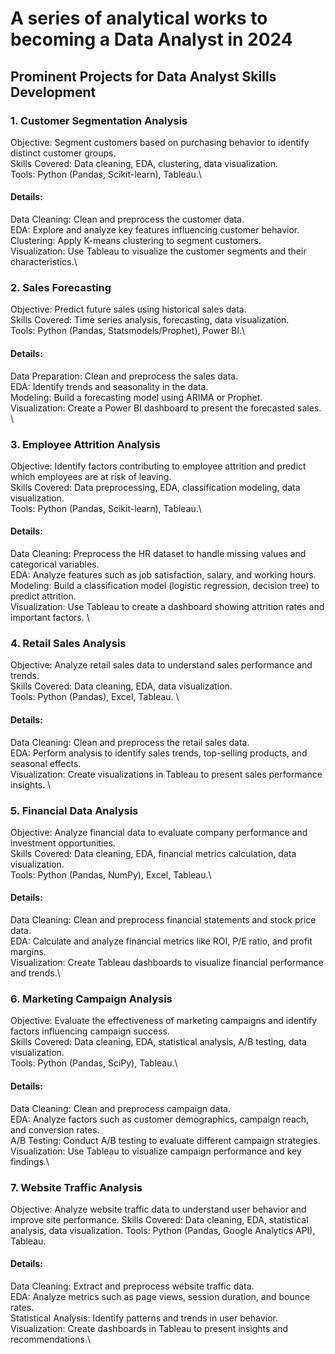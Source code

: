 # A series of analytical works to becoming a Data Analyst in 2024

## Prominent Projects for Data Analyst Skills Development

### 1. Customer Segmentation Analysis
Objective: Segment customers based on purchasing behavior to identify distinct customer groups.\
Skills Covered: Data cleaning, EDA, clustering, data visualization.\
Tools: Python (Pandas, Scikit-learn), Tableau.\
#### Details:
Data Cleaning: Clean and preprocess the customer data. \
EDA: Explore and analyze key features influencing customer behavior. \
Clustering: Apply K-means clustering to segment customers. \
Visualization: Use Tableau to visualize the customer segments and their characteristics.\

### 2. Sales Forecasting
Objective: Predict future sales using historical sales data.\
Skills Covered: Time series analysis, forecasting, data visualization.\
Tools: Python (Pandas, Statsmodels/Prophet), Power BI.\
#### Details:
Data Preparation: Clean and preprocess the sales data. \
EDA: Identify trends and seasonality in the data. \
Modeling: Build a forecasting model using ARIMA or Prophet. \
Visualization: Create a Power BI dashboard to present the forecasted sales. \

### 3. Employee Attrition Analysis
Objective: Identify factors contributing to employee attrition and predict which employees are at risk of leaving.\
Skills Covered: Data preprocessing, EDA, classification modeling, data visualization.\
Tools: Python (Pandas, Scikit-learn), Tableau.\
#### Details:
Data Cleaning: Preprocess the HR dataset to handle missing values and categorical variables. \
EDA: Analyze features such as job satisfaction, salary, and working hours. \
Modeling: Build a classification model (logistic regression, decision tree) to predict attrition. \
Visualization: Use Tableau to create a dashboard showing attrition rates and important factors. \

### 4. Retail Sales Analysis
Objective: Analyze retail sales data to understand sales performance and trends. \
Skills Covered: Data cleaning, EDA, data visualization. \
Tools: Python (Pandas), Excel, Tableau. \
#### Details:
Data Cleaning: Clean and preprocess the retail sales data. \
EDA: Perform analysis to identify sales trends, top-selling products, and seasonal effects. \
Visualization: Create visualizations in Tableau to present sales performance insights. \

### 5. Financial Data Analysis
Objective: Analyze financial data to evaluate company performance and investment opportunities.\
Skills Covered: Data cleaning, EDA, financial metrics calculation, data visualization.\
Tools: Python (Pandas, NumPy), Excel, Tableau.\
#### Details:
Data Cleaning: Clean and preprocess financial statements and stock price data.\
EDA: Calculate and analyze financial metrics like ROI, P/E ratio, and profit margins.\
Visualization: Create Tableau dashboards to visualize financial performance and trends.\

### 6. Marketing Campaign Analysis
Objective: Evaluate the effectiveness of marketing campaigns and identify factors influencing campaign success.\
Skills Covered: Data cleaning, EDA, statistical analysis, A/B testing, data visualization.\
Tools: Python (Pandas, SciPy), Tableau.\
#### Details:
Data Cleaning: Clean and preprocess campaign data.\
EDA: Analyze factors such as customer demographics, campaign reach, and conversion rates.\
A/B Testing: Conduct A/B testing to evaluate different campaign strategies.\
Visualization: Use Tableau to visualize campaign performance and key findings.\

### 7. Website Traffic Analysis
Objective: Analyze website traffic data to understand user behavior and improve site performance.
Skills Covered: Data cleaning, EDA, statistical analysis, data visualization.
Tools: Python (Pandas, Google Analytics API), Tableau.
#### Details:
Data Cleaning: Extract and preprocess website traffic data.\
EDA: Analyze metrics such as page views, session duration, and bounce rates.\
Statistical Analysis: Identify patterns and trends in user behavior.\
Visualization: Create dashboards in Tableau to present insights and recommendations.\
